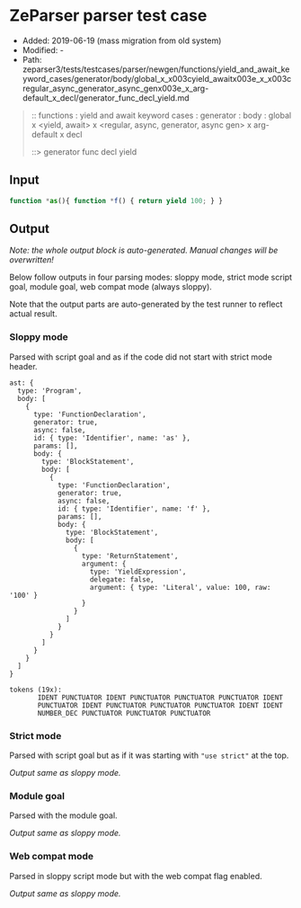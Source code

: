 # ZeParser parser test case

- Added: 2019-06-19 (mass migration from old system)
- Modified: -
- Path: zeparser3/tests/testcases/parser/newgen/functions/yield_and_await_keyword_cases/generator/body/global_x_x003cyield_awaitx003e_x_x003cregular_async_generator_async_genx003e_x_arg-default_x_decl/generator_func_decl_yield.md

> :: functions : yield and await keyword cases : generator : body : global x <yield, await> x <regular, async, generator, async gen> x arg-default x decl
>
> ::> generator func decl yield

## Input

`````js
function *as(){ function *f() { return yield 100; } }
`````

## Output

_Note: the whole output block is auto-generated. Manual changes will be overwritten!_

Below follow outputs in four parsing modes: sloppy mode, strict mode script goal, module goal, web compat mode (always sloppy).

Note that the output parts are auto-generated by the test runner to reflect actual result.

### Sloppy mode

Parsed with script goal and as if the code did not start with strict mode header.

`````
ast: {
  type: 'Program',
  body: [
    {
      type: 'FunctionDeclaration',
      generator: true,
      async: false,
      id: { type: 'Identifier', name: 'as' },
      params: [],
      body: {
        type: 'BlockStatement',
        body: [
          {
            type: 'FunctionDeclaration',
            generator: true,
            async: false,
            id: { type: 'Identifier', name: 'f' },
            params: [],
            body: {
              type: 'BlockStatement',
              body: [
                {
                  type: 'ReturnStatement',
                  argument: {
                    type: 'YieldExpression',
                    delegate: false,
                    argument: { type: 'Literal', value: 100, raw: '100' }
                  }
                }
              ]
            }
          }
        ]
      }
    }
  ]
}

tokens (19x):
       IDENT PUNCTUATOR IDENT PUNCTUATOR PUNCTUATOR PUNCTUATOR IDENT
       PUNCTUATOR IDENT PUNCTUATOR PUNCTUATOR PUNCTUATOR IDENT IDENT
       NUMBER_DEC PUNCTUATOR PUNCTUATOR PUNCTUATOR
`````

### Strict mode

Parsed with script goal but as if it was starting with `"use strict"` at the top.

_Output same as sloppy mode._

### Module goal

Parsed with the module goal.

_Output same as sloppy mode._

### Web compat mode

Parsed in sloppy script mode but with the web compat flag enabled.

_Output same as sloppy mode._
